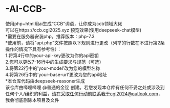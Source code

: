 # -AI-CCB-  
使用php+html用ai生成“CCB”词语，让你成为ccb领域大佬  
可以在https://ccb.cgi2025.xyz 预览效果(使用deepseek-chat模型)  
*需要在服务器安装php。推荐版本：php-7.3  
*使用前，请将"api.php"文件按照以下规则进行更改（列举的行数在不进行第2条操作的情况下具有参考性）：  
  1.将第4行中的your-api-key更改为你的api密钥  
  2.您可以更改7-16行中的生成要求与规范（可选）  
  3.将第22行中的'your-model'改为您的模型名称  
  4.将第26行中的'your-base-url'更改为您的api地址  
*本仓库代码由deepseek-reasoner生成  
该仓库由哔哩哔哩 @普通的金锭 创建。若您发现本仓库有任何不妥之处或涉及到任何个人/组织的利益，请在采取任何行动前联系我于cgi2024@outlook.com，我会彻底删除本项目及文件  
